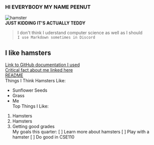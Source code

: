 ### HI EVERYBODY MY NAME PEENUT
![hamster](https://encrypted-tbn0.gstatic.com/images?q=tbn:ANd9GcQ-24an_CqSW9YFfl9aCJmOR5bH68F2wK25Vw&s)  
**JUST KIDDING IT'S ACTUALLY TEDDY**  
> I don't think I uderstand computer science as well as I should  
`I use Markdown sometimes in Discord`  
## I like hamsters  
[Link to GitHub documentation I used](https://docs.github.com/en/get-started/writing-on-github/getting-started-with-writing-and-formatting-on-github/basic-writing-and-formatting-syntax#links)  
[Critical fact about me linked here](#i-like-hamsters)  
[README](README.md)  
Things I Think Hamsters Like:
- Sunflower Seeds
- Grass
- Me  
Top Things I Like:
1. Hamsters
2. Hamsters
3. Getting good grades  
My goals this quarter:
[ ] Learn more about hamsters
[ ] Play with a hamster
[ ] Do good in CSE110